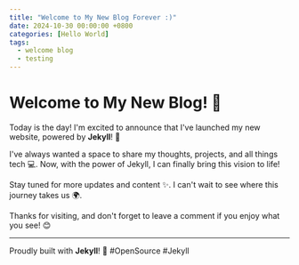 ```yaml
---
title: "Welcome to My New Blog Forever :)"
date: 2024-10-30 00:00:00 +0800
categories: [Hello World]
tags:
  - welcome blog
  - testing
---
```


# Welcome to My New Blog! 🎉

Today is the day! I'm excited to announce that I've launched my new website, powered by **Jekyll**! 🚀

I've always wanted a space to share my thoughts, projects, and all things tech 💻. Now, with the power of Jekyll, I can finally bring this vision to life!

Stay tuned for more updates and content ✨. I can't wait to see where this journey takes us 🌍.

Thanks for visiting, and don't forget to leave a comment if you enjoy what you see! 😊

---

Proudly built with **Jekyll**! 💪 #OpenSource #Jekyll